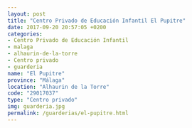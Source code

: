```yaml
---
layout: post
title: "Centro Privado de Educación Infantil El Pupitre"
date: 2017-09-20 20:57:05 +0200
categories:
- Centro Privado de Educación Infantil
- malaga
- alhaurin-de-la-torre
- Centro privado
- guarderia
name: "El Pupitre"
province: "Málaga"
location: "Alhaurin de la Torre"
code: "29017037"
type: "Centro privado"
img: guarderia.jpg
permalink: /guarderias/el-pupitre.html
---
```


